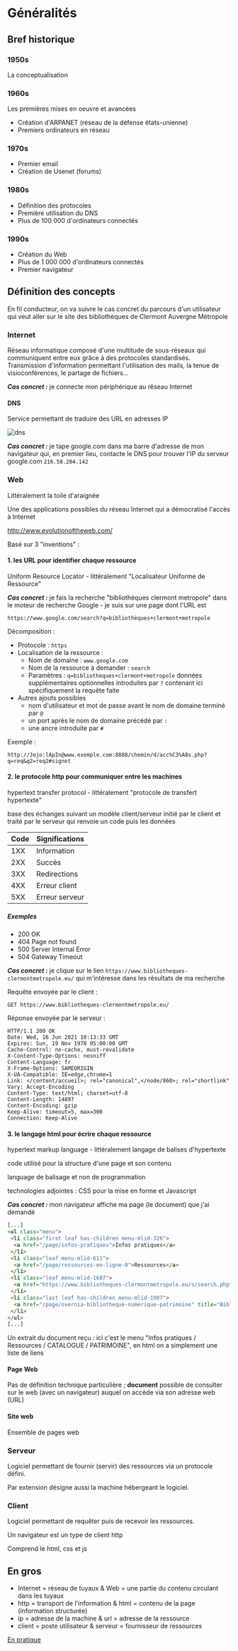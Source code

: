 # Généralités

## Bref historique

### 1950s

La conceptualisation

### 1960s 

Les premières mises en oeuvre et avancées 
* Création d'ARPANET (réseau de la défense états-unienne)
* Premiers ordinateurs en réseau 

### 1970s

* Premier email
* Création de Usenet (forums)

### 1980s

* Définition des protocoles 
* Première utilisation du DNS
* Plus de 100 000 d'ordinateurs connectés

### 1990s 

* Création du Web
* Plus de 1 000 000 d'ordinateurs connectés
* Premier navigateur

## Définition des concepts

En fil conducteur, on va suivre le cas concret du parcours d'un utilisateur qui veut aller sur le site des bibliothèques de Clermont Auvergne Métropole 

### Internet

Réseau informatique composé d'une multitude de sous-réseaux qui communiquent entre eux grâce à des protocoles standardisés. 
Transmission d'information permettant l'utilisation des mails, la tenue de visioconférences, le partage de fichiers...

***Cas concret :*** je connecte mon périphérique au réseau Internet

#### DNS

Service permettant de traduire des URL en adresses IP

![dns](dns.png)

***Cas concret :*** je tape google.com dans ma barre d'adresse de mon navigateur qui, en premier lieu, contacte le DNS pour trouver l'IP du serveur google.com `216.58.204.142`

### Web

Littéralement la toile d'araignée

Une des applications possibles du réseau Internet qui a démocratisé l'accès à Internet

http://www.evolutionoftheweb.com/

Basé sur 3 "inventions" :

#### 1. les URL pour identifier chaque ressource

Uniform Resource Locator - littéralement "Localisateur Uniforme de Ressource"

***Cas concret :*** je fais la recherche "bibliothèques clermont metropole" dans le moteur de recherche Google - je suis sur une page dont l'URL est

```
https://www.google.com/search?q=bibliothèques+clermont+metropole
```

Décomposition :

* Protocole : `https`
* Localisation de la ressource : 
  * Nom de domaine : `www.google.com`
  * Nom de la ressource à demander : `search`
  * Paramètres : `q=bibliothèques+clermont+metropole` données supplémentaires optionnelles introduites par `?` contenant ici spécifiquement la requête faite
* Autres ajouts possibles
  * nom d'utilisateur et mot de passe avant le nom de domaine terminé par `@`
  * un port après le nom de domaine précédé par `:`
  * une ancre introduite par `#`

Exemple :

```
http://Jojo:lApIn@www.exemple.com:8888/chemin/d/acc%C3%A8s.php?q=req&q2=req2#signet
```

#### 2. le protocole http pour communiquer entre les machines

hypertext transfer protocol - littéralement "protocole de transfert hypertexte"

base des échanges suivant un modèle client/serveur initié par le client et traité par le serveur qui renvoie un code puis les données

|Code|Significations|
|-|-|
|1XX|Information|
|2XX|Succès|
|3XX|Redirections|
|4XX|Erreur client|
|5XX|Erreur serveur|

##### Exemples

* 200 OK
* 404 Page not found
* 500 Server Internal Error
* 504 Gateway Timeout

***Cas concret :*** je clique sur le lien `https://www.bibliotheques-clermontmetropole.eu/` qui m'intéresse dans les résultats de ma recherche

Requête envoyée par le client :

```
GET	https://www.bibliotheques-clermontmetropole.eu/
```

Réponse envoyée par le serveur :

```
HTTP/1.1 200 OK
Date: Wed, 16 Jun 2021 10:13:33 GMT
Expires: Sun, 19 Nov 1978 05:00:00 GMT
Cache-Control: no-cache, must-revalidate
X-Content-Type-Options: nosniff
Content-Language: fr
X-Frame-Options: SAMEORIGIN
X-UA-Compatible: IE=edge,chrome=1
Link: </content/accueil>; rel="canonical",</node/860>; rel="shortlink"
Vary: Accept-Encoding
Content-Type: text/html; charset=utf-8
Content-Length: 14897
Content-Encoding: gzip
Keep-Alive: timeout=5, max=300
Connection: Keep-Alive
```

#### 3. le langage html pour écrire chaque ressource

hypertext markup language - littéralement langage de balises d'hypertexte

code utilisé pour la structure d'une page et son contenu

language de balisage et non de programmation

technologies adjointes : CSS pour la mise en forme et Javascript

***Cas concret :*** mon navigateur affiche ma page (le document) que j'ai demandé

```html
[...]
<ul class="menu">
 <li class="first leaf has-children menu-mlid-326">
  <a href="/page/infos-pratiques">Infos pratiques</a>
 </li>
 <li class="leaf menu-mlid-611">
  <a href="/page/ressources-en-ligne-0">Ressources</a>
 </li>
 <li class="leaf menu-mlid-1687">
  <a href="https://www.bibliotheques-clermontmetropole.eu/s/search.php" title="recherche documentaire">CATALOGUE</a>
 </li>
 <li class="last leaf has-children menu-mlid-1987">
  <a href="/page/overnia-bibliotheque-numerique-patrimoine" title="Bibliothèque numérique du patrimoine">PATRIMOINE</a>
 </li>
</ul>
[...]
```

Un extrait du document reçu : ici c'est le menu "Infos pratiques / Ressources / CATALOGUE / PATRIMOINE", en html on a simplement une liste de liens
 

#### Page Web

Pas de définition technique particulière ; **document** possible de consulter sur le web (avec un navigateur) auquel on accède via son adresse web (URL)

#### Site web

Ensemble de pages web 

### Serveur 

Logiciel permettant de fournir (servir) des ressources via un protocole défini.

Par extension désigne aussi la machine hébergeant le logiciel.

### Client 

Logiciel permettant de requêter puis de recevoir les ressources.

Un navigateur est un type de client http

Comprend le html, css et js

## En gros

* Internet = réseau de tuyaux & Web = une partie du contenu circulant dans les tuyaux
* http = transport de l'information & html = contenu de la page (information structurée)
* ip = adresse de la machine & url = adresse de la ressource
* client = poste utilisateur & serveur = fournisseur de ressources

[En pratique](./3.pratique.md)
